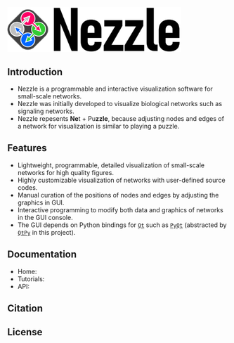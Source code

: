 <img src="nezzle/resources/logo.png" alt="Drawing" width="395px"/>

## Introduction 
- Nezzle is a programmable and interactive visualization software for small-scale networks.
- Nezzle was initially developed to visualize biological networks such as signaling networks.
- Nezzle repesents **Ne**t + Pu**zzle**, because adjusting nodes and edges of a network for visualization is 
  similar to playing a puzzle.
  
## Features
- Lightweight, programmable, detailed visualization of small-scale networks for high quality figures.
- Highly customizable visualization of networks with user-defined source codes.
- Manual curation of the positions of nodes and edges by adjusting the graphics in GUI.
- Interactive programming to modify both data and graphics of networks in the GUI console.
- The GUI depends on Python bindings for [`Qt`](https://www.qt.io/)
  such as [`PyQt`](https://riverbankcomputing.com/software/pyqt)
  (abstracted by [`QtPy`](https://github.com/spyder-ide/qtpy) in this project).

## Documentation
- Home:
- Tutorials:
- API:

## Citation

## License
